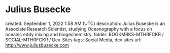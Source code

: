 # Julius Busecke

created: September 1, 2022 1:58 AM (UTC)
description: Julius Busecke is an Associate Research Scientist, studying Oceanography with a focus on oceanic eddy mixing and biogechemistry.
folder: BOOKMRKS-MTHRFCKR / SOCIAL-MTHRFCKR / Dev-Sites
tags: Social Media, dev sites
url: http://www.juliusbusecke.com